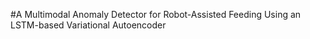 #A Multimodal Anomaly Detector for Robot-Assisted Feeding Using an LSTM-based Variational Autoencoder